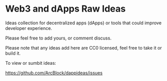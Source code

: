 # Web3 and dApps Raw Ideas 

Ideas collection for decentralized apps (dApps) or tools that could improve developer experience. 

Please feel free to add yours, or comment discuss. 

Please note that any ideas add here are CC0 licensed, feel free to take it or build it. 

To view or sumbit ideas:

https://github.com/ArcBlock/dappideas/issues
